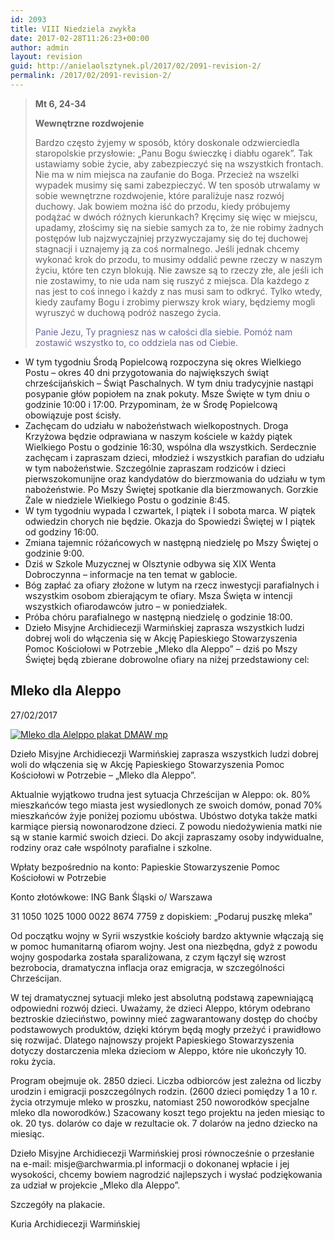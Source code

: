 ```yaml
---
id: 2093
title: VIII Niedziela zwykła
date: 2017-02-28T11:26:23+00:00
author: admin
layout: revision
guid: http://anielaolsztynek.pl/2017/02/2091-revision-2/
permalink: /2017/02/2091-revision-2/
---
```

> **Mt 6, 24-34**
> 
> **Wewnętrzne rozdwojenie**
> 
> Bardzo często żyjemy w sposób, który doskonale odzwierciedla staropolskie przysłowie: &#8222;Panu Bogu świeczkę i diabłu ogarek&#8221;. Tak ustawiamy sobie życie, aby zabezpieczyć się na wszystkich frontach. Nie ma w nim miejsca na zaufanie do Boga. Przecież na wszelki wypadek musimy się sami zabezpieczyć. W ten sposób utrwalamy w sobie wewnętrzne rozdwojenie, które paraliżuje nasz rozwój duchowy. Jak bowiem można iść do przodu, kiedy próbujemy podążać w dwóch różnych kierunkach? Kręcimy się więc w miejscu, upadamy, złościmy się na siebie samych za to, że nie robimy żadnych postępów lub najzwyczajniej przyzwyczajamy się do tej duchowej stagnacji i uznajemy ją za coś normalnego. Jeśli jednak chcemy wykonać krok do przodu, to musimy oddalić pewne rzeczy w naszym życiu, które ten czyn blokują. Nie zawsze są to rzeczy złe, ale jeśli ich nie zostawimy, to nie uda nam się ruszyć z miejsca. Dla każdego z nas jest to coś innego i każdy z nas musi sam to odkryć. Tylko wtedy, kiedy zaufamy Bogu i zrobimy pierwszy krok wiary, będziemy mogli wyruszyć w duchową podróż naszego życia.
> 
> <span style="color: #666699;">Panie Jezu, Ty pragniesz nas w całości dla siebie. Pomóż nam zostawić wszystko to, co oddziela nas od Ciebie.</span>

  * W tym tygodniu Środą Popielcową rozpoczyna się okres Wielkiego Postu – okres 40 dni przygotowania do największych świąt chrześcijańskich – Świąt Paschalnych. W tym dniu tradycyjnie nastąpi posypanie głów popiołem na znak pokuty. Msze Święte w tym dniu o godzinie 10:00 i 17:00. Przypominam, że w Środę Popielcową obowiązuje post ścisły.
  * Zachęcam do udziału w nabożeństwach wielkopostnych. Droga Krzyżowa będzie odprawiana w naszym kościele w każdy piątek Wielkiego Postu o godzinie 16:30, wspólna dla wszystkich. Serdecznie zachęcam i zapraszam dzieci, młodzież i wszystkich parafian do udziału w tym nabożeństwie. Szczególnie zapraszam rodziców i dzieci pierwszokomunijne oraz kandydatów do bierzmowania do udziału w tym nabożeństwie. Po Mszy Świętej spotkanie dla bierzmowanych. Gorzkie Żale w niedziele Wielkiego Postu o godzinie 8:45.
  * W tym tygodniu wypada I czwartek, I piątek i I sobota marca. W piątek odwiedzin chorych nie będzie. Okazja do Spowiedzi Świętej w I piątek od godziny 16:00.
  * Zmiana tajemnic różańcowych w następną niedzielę po Mszy Świętej o godzinie 9:00.
  * Dziś w Szkole Muzycznej w Olsztynie odbywa się XIX Wenta Dobroczynna &#8211; informacje na ten temat w gablocie.
  * Bóg zapłać za ofiary złożone w lutym na rzecz inwestycji parafialnych i wszystkim osobom zbierającym te ofiary. Msza Święta w intencji wszystkich ofiarodawców jutro – w poniedziałek.
  * Próba chóru parafialnego w następną niedzielę o godzinie 18:00.
  * Dzieło Misyjne Archidiecezji Warmińskiej zaprasza wszystkich ludzi dobrej woli do włączenia się w Akcję Papieskiego Stowarzyszenia Pomoc Kościołowi w Potrzebie &#8222;Mleko dla Aleppo&#8221; &#8211; dziś po Mszy Świętej będą zbierane dobrowolne ofiary na niżej przedstawiony cel:

## Mleko dla Aleppo

<div>
  27/02/2017
</div>

[![Mleko dla Alelppo plakat DMAW mp](http://archwarmia.pl/assets/news-articles/thumbnails/_resampled/SetWidth250-Mleko-dla-Alelppo-plakat-DMAW-mp.jpg)](http://archwarmia.pl/assets/news-articles/thumbnails/Mleko-dla-Alelppo-plakat-DMAW-mp.jpg)

<div>
  <p>
    Dzieło Misyjne Archidiecezji Warmińskiej zaprasza wszystkich ludzi dobrej woli do włączenia się w Akcję Papieskiego Stowarzyszenia Pomoc Kościołowi w Potrzebie &#8211; „Mleko dla Aleppo”.
  </p>
</div>

<div>
  <p>
    Aktualnie wyjątkowo trudna jest sytuacja Chrześcijan w Aleppo: ok. 80% mieszkańców tego miasta jest wysiedlonych ze swoich domów, ponad 70% mieszkańców żyje poniżej poziomu ubóstwa. Ubóstwo dotyka także matki karmiące piersią nowonarodzone dzieci. Z powodu niedożywienia matki nie są w stanie karmić swoich dzieci. Do akcji zapraszamy osoby indywidualne, rodziny oraz całe wspólnoty parafialne i szkolne.
  </p>
  
  <p>
    Wpłaty bezpośrednio na konto: Papieskie Stowarzyszenie Pomoc Kościołowi w Potrzebie
  </p>
  
  <p>
    Konto złotówkowe: ING Bank Śląski o/ Warszawa
  </p>
  
  <p>
    31 1050 1025 1000 0022 8674 7759 z dopiskiem: „Podaruj puszkę mleka”
  </p>
  
  <p>
    Od początku wojny w Syrii wszystkie kościoły bardzo aktywnie włączają się w pomoc humanitarną ofiarom wojny. Jest ona niezbędna, gdyż z powodu wojny gospodarka została sparaliżowana, z czym łączył się wzrost bezrobocia, dramatyczna inflacja oraz emigracja, w szczególności Chrześcijan.
  </p>
  
  <p>
    W tej dramatycznej sytuacji mleko jest absolutną podstawą zapewniającą odpowiedni rozwój dzieci. Uważamy, że dzieci Aleppo, którym odebrano beztroskie dzieciństwo, powinny mieć zagwarantowany dostęp do choćby podstawowych produktów, dzięki którym będą mogły przeżyć i prawidłowo się rozwijać. Dlatego najnowszy projekt Papieskiego Stowarzyszenia dotyczy dostarczenia mleka dzieciom w Aleppo, które nie ukończyły 10. roku życia.
  </p>
  
  <p>
    Program obejmuje ok. 2850 dzieci. Liczba odbiorców jest zależna od liczby urodzin i emigracji poszczególnych rodzin. (2600 dzieci pomiędzy 1 a 10 r. życia otrzymuje mleko w proszku, natomiast 250 noworodków specjalne mleko dla noworodków.) Szacowany koszt tego projektu na jeden miesiąc to ok. 20 tys. dolarów co daje w rezultacie ok. 7 dolarów na jedno dziecko na miesiąc.
  </p>
  
  <p>
    Dzieło Misyjne Archidiecezji Warmińskiej prosi równocześnie o przesłanie na e-mail: misje@archwarmia.pl informacji o dokonanej wpłacie i jej wysokości, chcemy bowiem nagrodzić najlepszych i wysłać podziękowania za udział w projekcie „Mleko dla Aleppo”.
  </p>
  
  <p>
    Szczegóły na plakacie.
  </p>
  
  <p>
    Kuria Archidiecezji Warmińskiej
  </p>
</div>